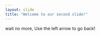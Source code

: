 ```yaml
---
layout: slide
title: "Welcome to our second slide!"
---
```

wait no more,
Use the left arrow to go back!
